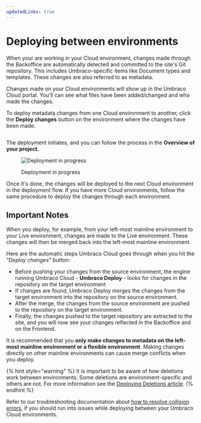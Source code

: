 ```yaml
---
updatedLinks: true
---
```


# Deploying between environments

When your are working in your Cloud environment, changes made through the Backoffice are automatically detected and committed to the site's Git repository. This includes Umbraco-specific items like Document types and templates. These changes are also referred to as metadata.

Changes made on your Cloud environments will show up in the Umbraco Cloud portal. You'll can see what files have been added/changed and who made the changes.

To deploy metadata changes from one Cloud environment to another, click the **Deploy changes** button on the environment where the changes have been made.

<figure><img src="../.gitbook/assets/image (39).png" alt=""><figcaption></figcaption></figure>

The deployment initiates, and you can follow the process in the **Overview of your project.**

<figure><img src="../.gitbook/assets/image (41).png" alt="Deployment in progress"><figcaption><p>Deployment in progress</p></figcaption></figure>

Once it's done, the changes will be deployed to the next Cloud environment in the deployment flow. If you have more Cloud environments, follow the same procedure to deploy the changes through each environment.

## Important Notes

When you deploy, for example, from your left-most mainline environment to your Live environment, changes are made to the Live environment. These changes will then be merged back into the left-most mainline environment.

Here are the automatic steps Umbraco Cloud goes through when you hit the _"Deploy changes"_ button:

* Before pushing your changes from the source environment, the engine running Umbraco Cloud - **Umbraco Deploy** - looks for changes in the repository on the target environment
* If changes are found, Umbraco Deploy _merges_ the changes from the target environment into the repository on the source environment.
* After the merge, the changes from the source environment are pushed to the repository on the target environment.
* Finally, the changes pushed to the target repository are extracted to the site, and you will now see your changes reflected in the Backoffice and on the Frontend.

It is recommended that you **only make changes to metadata on the left-most mainline environment or a flexible environment**. Making changes directly on other mainline environments can cause merge conflicts when you deploy.

{% hint style="warning" %}
It is important to be aware of how deletions work between environments. Some deletions are environment-specific and others are not. For more information see the [Deploying Deletions article](deploying-deletions.md).
{% endhint %}

Refer to our troubleshooting documentation about [how to resolve collision errors](../troubleshooting/deployments/structure-error.md), if you should run into issues while deploying between your Umbraco Cloud environments.
